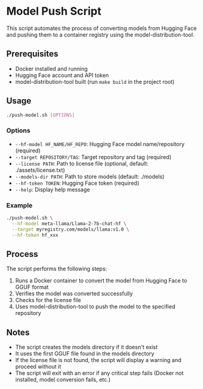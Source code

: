 # Model Push Script

This script automates the process of converting models from Hugging Face and pushing them to a container registry using the model-distribution-tool.

## Prerequisites

- Docker installed and running
- Hugging Face account and API token
- model-distribution-tool built (run `make build` in the project root)

## Usage

```bash
./push-model.sh [OPTIONS]
```

### Options

- `--hf-model HF_NAME/HF_REPO`: Hugging Face model name/repository (required)
- `--target REPOSITORY/TAG`: Target repository and tag (required)
- `--license PATH`: Path to license file (optional, default: ./assets/license.txt)
- `--models-dir PATH`: Path to store models (default: ./models)
- `--hf-token TOKEN`: Hugging Face token (required)
- `--help`: Display help message

### Example

```bash
./push-model.sh \
  --hf-model meta-llama/Llama-2-7b-chat-hf \
  --target myregistry.com/models/llama:v1.0 \
  --hf-token hf_xxx
```

## Process

The script performs the following steps:

1. Runs a Docker container to convert the model from Hugging Face to GGUF format
2. Verifies the model was converted successfully
3. Checks for the license file
4. Uses model-distribution-tool to push the model to the specified repository

## Notes

- The script creates the models directory if it doesn't exist
- It uses the first GGUF file found in the models directory
- If the license file is not found, the script will display a warning and proceed without it
- The script will exit with an error if any critical step fails (Docker not installed, model conversion fails, etc.)
